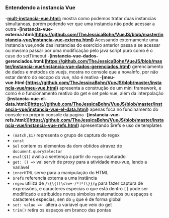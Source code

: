 ### Entendendo a instancia Vue
-**[mult-instancia-vue.html:](https://github.com/TheJessicaBohn/VueJS/blob/master/instancia-vue/mult-instancia-vue.html)** mostra como podemos tratar duas instancias simultaneas, porém podendo ver que uma instancia não pode acessar a outra
-**[instancia-vue-externa.html:]https://github.com/TheJessicaBohn/VueJS/blob/master/instancia-vue/instancia-vue-externa.html)** Acessando externamente uma instancia vue,onde das instancias do exercicio anterior passa a se acessar ou mwsmo passar por uma modificação pelo java script puro como é o caso do setTimeout
-**[instancia-vue-dados-gerenciados.html:]https://github.com/TheJessicaBohn/VueJS/blob/master/instancia-vue/instancia-vue-dados-gerenciados.html)** gerenciamento de dados e metodos do vuejs, mostra no console que a novaInfo, por não estar dentro do escopo do vue, não é reativa
-**[meu-vue.html:]https://github.com/TheJessicaBohn/VueJS/blob/master/instancia-vue/meu-vue.html)** apresenta a construção de um mini framework, e como é o funcionamento reativo do get e set pelo vue, além da interpolação
-**[instancia-vue-el-data.html:]]https://github.com/TheJessicaBohn/VueJS/blob/master/instancia-vue/instancia-vue-el-data.html)** apenas foca no funcinamento do console no próprio console da pagina
-**[instancia-vue-refs.html:]]https://github.com/TheJessicaBohn/VueJS/blob/master/instancia-vue/instancia-vue-refs.html)** apresentando $refs e uso de templates



- `(match,$1)` representa o grupo de captura do regex
- `const`  
- `$el` contem os elementos da dom obtidos atravez de `document.querySelector`
- `eval($1)` avalia a sentença a partir do `regex` capturado
- `get: () =>` vai servir de proxy para a atividade meu-vue, lendo a variável
- `innerHTML` serve para a manipulação do HTML
- `$refs` referencia externa a uma instância
- `regex`  utiliza de  `/\{\{([\s\w+-/*]*)\}}/g` para fazer captura de expressões, e caracteres especias o que está dentro `[]` pode ser modificado e atribuidos novos simbolos matematicos ou espaços e caracteres especias, sen do `g` que é de forma global
- `set: value => ` altera a variável que veio do get
- `trim()` retira os espaços em branco das pontas